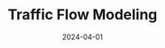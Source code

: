 ---
title: Traffic Flow Modeling
date: 2024-04-01
external_link: https://github.com/pandas-dev/pandas
summary: |
  - Developed and implemented traffic flow models, including cellular automata, car-following models, and PDEs, to simulate realistic traffic dynamics.   
  - Conducted extensive simulations to optimize parameters and analyzed factors improving traffic flow and reducing congestion.  
---